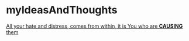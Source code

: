 # myIdeasAndThoughts

<u> All your hate and distress, comes from within, it is You who are <b>CAUSING</b> them</u>
